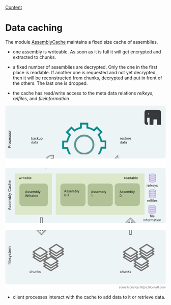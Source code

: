 [Content](00_Content.md)

# Data caching

The module [AssemblyCache](../theories/AssemblyCache.v) maintains a fixed size cache of assemblies.

* one assembly is writeable. As soon as it is full it will get encrypted and extracted to chunks.

* a fixed number of assemblies are decrypted. Only the one in the first place is readable. If another one is requested and not yet decrypted, then it will be reconstructed from chunks, decrypted and put in front of the others. The last one is dropped.
* the cache has read/write access to the meta data relations _relkeys_, _relfiles_, and _fileinformation_

![Caching of data with AssemblyCache](./img/img4.png)

* client processes interact with the cache to add data to it or retrieve data.
